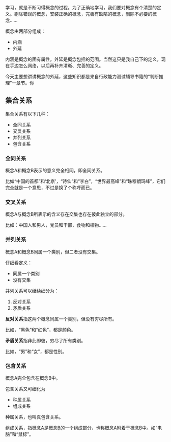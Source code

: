 学习，就是不断习得概念的过程。为了正确地学习，我们要对概念有个清楚的定义。剔除错误的概念，安装正确的概念，完善有缺陷的概念，删除不必要的概念……

概念由两部分组成：

- 内涵
- 外延

内涵是概念的固有属性。外延是概念包括的范围。当然这只是我自己下的定义，现在手边怎么网络，以后再补齐清晰、完善的定义。

今天主要想讲讲概念的外延，这些知识都是来自行政能力测试辅导书籍的“判断推理”一章节。你

## 集合关系

集合关系有以下几种：

- 全同关系
- 交叉关系
- 并列关系
- 包含关系

### 全同关系

概念A和概念B表示的意义完全相同，即全同关系。

比如“中国的首都”和‘北京’，“诗仙”和“李白”，“世界最高峰”和“珠穆朗玛峰”，它们完全就是一个意思，不过是换了个称呼而已。



### 交叉关系

概念A与概念B所表示的含义存在交集也存在彼此独立的部分。

比如：中国人和男人，党员和干部，食物和植物……



### 并列关系

概念A和概念B同属一个类别，但二者没有交集。

仔细看定义：

- 同属一个类别
- 没有交集

并列关系可以继续细分为：

1. 反对关系
2. 矛盾关系

**反对关系**指这两个概念同属一个类别，但没有穷尽所有。

比如，“黑色”和“红色”，都是颜色。


**矛盾关系**指非此即彼，穷尽了所有类别。

比如，“男”和“女”，都是性别。


### 包含关系

概念A完全包含在概念B中。

包含关系又可细化为

- 种属关系
- 组成关系

种属关系，也叫真包含关系。

组成关系，指概念A是概念B的一个组成部分，也称概念A附着于概念B中。如“电脑”和“鼠标”。
